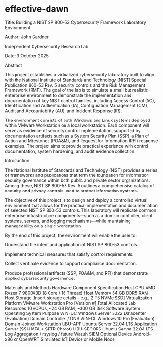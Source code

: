 # effective-dawn

Title:
Building a NIST SP 800-53 Cybersecurity Framework Laboratory Environment

Author:
John Gardner

Independent Cybersecurity Research Lab

Date:
3 October 2025

Abstract

This project establishes a virtualized cybersecurity laboratory built to align with the National Institute of Standards and Technology (NIST) Special Publication 800-53 Rev. 5 security controls and the Risk Management Framework (RMF). The goal of the lab is to simulate a small but realistic enterprise environment to demonstrate the implementation and documentation of key NIST control families, including Access Control (AC), Identification and Authentication (IA), Configuration Management (CM), Audit and Accountability (AU), and Incident Response (IR).

The environment consists of both Windows and Linux systems deployed within VMware Workstation on a local workstation. Each component will serve as evidence of security control implementation, supported by documentation artifacts such as a System Security Plan (SSP), a Plan of Action and Milestones (POA&M), and Request for Information (RFI) response examples. The project aims to provide practical experience with control documentation, system hardening, and audit evidence collection.

Introduction

The National Institute of Standards and Technology (NIST) provides a series of frameworks and publications that form the foundation for information security governance within both public and private sector organizations. Among these, NIST SP 800-53 Rev. 5 outlines a comprehensive catalog of security and privacy controls used to protect information systems.

The objective of this project is to design and deploy a controlled virtual environment that allows for the practical implementation and documentation of selected NIST SP 800-53 controls. This laboratory will replicate common enterprise infrastructure components—such as a domain controller, client systems, servers, and logging mechanisms—while maintaining manageability on a single workstation.

By the end of this project, the environment will enable the user to:

Understand the intent and application of NIST SP 800-53 controls.

Implement technical measures that satisfy control requirements.

Collect verifiable evidence to support compliance documentation.

Produce professional artifacts (SSP, POA&M, and RFI) that demonstrate applied cybersecurity governance.

Materials and Methods
Hardware
Component	Specification
Host CPU	AMD Ryzen 7 9800X3D (8 Core / 16 Thread)
Host Memory	64 GB DDR5 RAM
Host Storage	[Insert storage details – e.g., 2 TB NVMe SSD]
Virtualization Platform	VMware Workstation Pro [Version #]
Total Allocated Lab Resources	10 vCPUs, ~24 GB RAM, ~300 GB Disk
Software
System	Operating System	Purpose
WIN-DC	Windows Server 2022 Datacenter (Evaluation)	Domain Controller / DNS
WIN-CL	Windows 10 Pro (Evaluation)	Domain-Joined Workstation
UBU-APP	Ubuntu Server 22.04 LTS	Application Server (SSH MFA + SFTP Chroot)
UBU-SECOPS	Ubuntu Server 22.04 LTS	Log Aggregation / rsyslog / future Wazuh SIEM
Optional Device	Android-x86 or OpenWRT	Simulated IoT Device or Mobile Node
